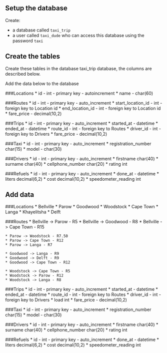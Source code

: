 ## Setup the database

Create:
* a database called ```taxi_trip```
* a user called ```taxi_dude``` who can access this database using the password ```taxi```

## Create the tables

Create these tables in the database taxi_trip database, the columns are described below.


Add the data below to the database

###Locations
	* id - int - primary key - autoincrement
	* name - char(60)

###Routes
	* id - int - primary key - auto_increment
	* start_location_id - int - foreign key to Location id
	* end_location_id - int - foreign key to Location id
	* fare_price - decimal(10,2)

###Trips
	* id - int - primary key - auto_increment
	* started_at - datetime
	* ended_at - datetime
	* route_id - int - foreign key to Routes
	* driver_id - int - foreign key to Drivers
	* fare_price - decimal(10,2)

###Taxi
	* id - int - primary key - auto_increment
	* registration_number char(15)
	* model - char(30)

###Drivers
	* id - int - primary key - auto_increment
	* firstname char(40)
	* surname char(40)
	* cellphone_number char(20)
	* rating int

###Refuels 
	* id - int - primary key - auto_increment
	* done_at - datetime
	* liters decimal(6,2)
	* cost decimal(10,2)
	* speedometer_reading int

## Add data

###Locations
	* Bellville
	* Parow
	* Goodwood
	* Woodstock
	* Cape Town
	* Langa
	* Khayelitsha
	* Delft

###Routes
	* Bellville -> Parow - R5
	* Bellville -> Goodwood - R8
	* Bellville -> Cape Town - R15

	* Parow -> Woodstock - R7.50
	* Parow -> Cape Town - R12
	* Parow -> Langa - R7
	
	* Goodwood -> Langa - R9
	* Goodwood -> Delft - R9
	* Goodwood -> Cape Town - R12
	
	* Woodstock -> Cape Town - R5
	* Woodstock -> Parow - R12
	* Woodstock -> Langa - R8
	
###Trips
	* id - int - primary key - auto_increment
	* started_at - datetime
	* ended_at - datetime
	* route_id - int - foreign key to Routes
	* driver_id - int - foreign key to Drivers
	* load int
	* fare_price - decimal(10,2)

###Taxi
	* id - int - primary key - auto_increment
	* registration_number char(15)
	* model - char(30)

###Drivers
	* id - int - primary key - auto_increment
	* firstname char(40)
	* surname char(40)
	* cellphone_number char(20)
	* rating int

###Refuels 
	* id - int - primary key - auto_increment
	* done_at - datetime
	* liters decimal(6,2)
	* cost decimal(10,2)
	* speedometer_reading int


